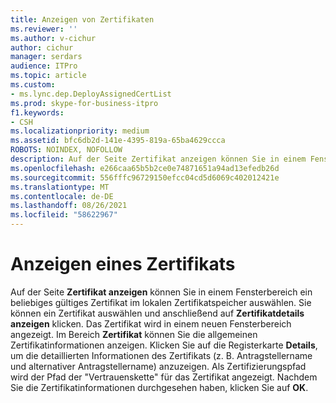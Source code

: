 ```yaml
---
title: Anzeigen von Zertifikaten
ms.reviewer: ''
ms.author: v-cichur
author: cichur
manager: serdars
audience: ITPro
ms.topic: article
ms.custom:
- ms.lync.dep.DeployAssignedCertList
ms.prod: skype-for-business-itpro
f1.keywords:
- CSH
ms.localizationpriority: medium
ms.assetid: bfc6db2d-141e-4395-819a-65ba4629ccca
ROBOTS: NOINDEX, NOFOLLOW
description: Auf der Seite Zertifikat anzeigen können Sie in einem Fensterbereich ein beliebiges gültiges Zertifikat im lokalen Zertifikatspeicher auswählen. Sie können ein Zertifikat auswählen und anschließend auf Zertifikatdetails anzeigen klicken. Das Zertifikat wird in einem neuen Fensterbereich angezeigt. Im Bereich Zertifikat können Sie die allgemeinen Zertifikatinformationen anzeigen. Klicken Sie auf die Registerkarte Details, um die detaillierten Informationen des Zertifikats (z. B. Antragstellername und alternativer Antragstellername) anzuzeigen. Der Zertifizierungspfad zeigt den Pfad der Vertrauenskette für das Zertifikat an. Nachdem Sie die Zertifikatinformationen durchgesehen haben, klicken Sie auf OK.
ms.openlocfilehash: e266caa65b5b2ce0e74871651a94ad13efedb26d
ms.sourcegitcommit: 556fffc96729150efcc04cd5d6069c402012421e
ms.translationtype: MT
ms.contentlocale: de-DE
ms.lasthandoff: 08/26/2021
ms.locfileid: "58622967"
---
```

# <a name="view-certificate"></a>Anzeigen eines Zertifikats
 
Auf der Seite **Zertifikat anzeigen** können Sie in einem Fensterbereich ein beliebiges gültiges Zertifikat im lokalen Zertifikatspeicher auswählen. Sie können ein Zertifikat auswählen und anschließend auf **Zertifikatdetails anzeigen** klicken. Das Zertifikat wird in einem neuen Fensterbereich angezeigt. Im Bereich **Zertifikat** können Sie die allgemeinen Zertifikatinformationen anzeigen. Klicken Sie auf die Registerkarte **Details**, um die detaillierten Informationen des Zertifikats (z. B. Antragstellername und alternativer Antragstellername) anzuzeigen. Als Zertifizierungspfad wird der Pfad der "Vertrauenskette" für das Zertifikat angezeigt. Nachdem Sie die Zertifikatinformationen durchgesehen haben, klicken Sie auf **OK**.
  

